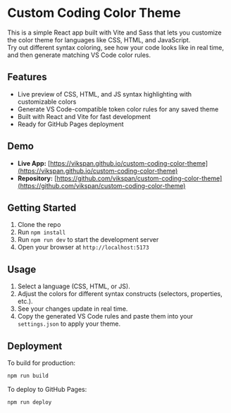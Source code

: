 # Custom Coding Color Theme

This is a simple React app built with Vite and Sass that lets you customize the color theme for languages like CSS, HTML, and JavaScript.  
Try out different syntax coloring, see how your code looks like in real time, and then generate matching VS Code color rules.

## Features

- Live preview of CSS, HTML, and JS syntax highlighting with customizable colors 
- Generate VS Code-compatible token color rules for any saved theme
- Built with React and Vite for fast development  
- Ready for GitHub Pages deployment

## Demo

- **Live App:** [https://vikspan.github.io/custom-coding-color-theme](https://vikspan.github.io/custom-coding-color-theme)  
- **Repository:** [https://github.com/vikspan/custom-coding-color-theme](https://github.com/vikspan/custom-coding-color-theme)

## Getting Started

1. Clone the repo  
2. Run `npm install`  
3. Run `npm run dev` to start the development server  
4. Open your browser at `http://localhost:5173`

## Usage

1. Select a language (CSS, HTML, or JS).  
2. Adjust the colors for different syntax constructs (selectors, properties, etc.).  
3. See your changes update in real time.  
4. Copy the generated VS Code rules and paste them into your `settings.json` to apply your theme.

## Deployment

To build for production:

```bash
npm run build
```

To deploy to GitHub Pages:

```bash
npm run deploy
```